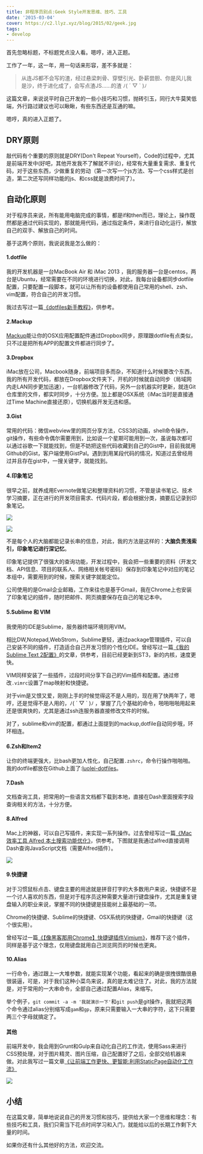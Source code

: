 ```yaml
---
title: 非程序员别点:Geek Style开发思维、技巧、工具
date: '2015-03-04'
cover: https://c2.llyz.xyz/blog/2015/02/geek.jpg
tags:
- develop
---
```


首先忽略标题，不标题党点没人看。嗯哼，进入正题。

工作了一年，这一年，用一句话来形容，差不多就是：

> 从连JS都不会写的渣，经过悬梁刺骨、穿壁引光、卧薪尝胆、你是风儿我是沙，终于进化成了，会写点渣JS……的渣 ﾉ( ´ ▽ \` )ﾉ

这篇文章，来说说平时自己开发的一些小技巧和习惯，抛砖引玉，同行大牛莫笑低端，外行路过建议也可以瞅瞅，有些东西还是互通的嘛。

嗯哼，真的进入正题了。

## DRY原则

敲代码有个重要的原则就是DRY(Don't Repeat Yourself)，Code的过程中，尤其是前端开发中(好吧，其他开发我不了解就不评论)，经常有大量重复需求、重复代码，对于这些东西，少做重复的劳动（第一次写一个js方法、写一个css样式是创造，第二次还写同样功能的js、和css就是浪费时间了）。

## 自动化原则

对于程序员来说，所有能用电脑完成的事情，都是if和then而已，理论上，操作既然都是通过代码实现的，那就能用代码，通过指定条件，来进行自动化运行，解放自己的双手、解放自己的时间。

基于这两个原则，我说说我是怎么做的：

#### 1.dotfile

我的开发机器是一台MacBook Air 和 iMac 2013 ，我的服务器一台是centos，两台是Ubuntu，经常需要在不同的环境进行切换，对此，我每台设备都同步dotfile配置，只要配置一段脚本，就可以让所有的设备都使用自己常用的shell、zsh、vim配置，符合自己的开发习惯。

我过去写过一篇[《dotfiles新手教程》](https://luolei.org/dotfiles-tutorial/)，供参考。

#### 2.Mackup

[Mackup](https://github.com/lra/mackup)能让你的OSX应用配置配件通过Dropbox同步，原理跟dotfile有点类似，只不过是把所有APP的配置文件都进行同步了。

#### 3.Dropbox

iMac放在公司，Macbook随身，前端项目多而杂，不知道什么时候要改个东西，我的所有开发代码，都放在Dropbox文件夹下，开机的时候就自动同步（局域网内走LAN同步更加迅速），一台机器修改了代码，另外一台机器实时更新，就连Git仓库里的文件，都实时同步，十分方便。加上都是OSX系统（iMac当时是直接通过Time Machine直接还原），切换机器开发无违和感。

#### 3.Gist

常用的代码：微信webview里的网页分享方法，CSS3的动画，shell命令操作，git操作，有些命令偶尔需要用到，比如说一个星期可能用到一次，虽说每次都可以通过谷歌一下就能找到，但是不妨把这些代码收藏到自己的Gist中，目前我就用Github的Gist，客户端使用GistPal。遇到到用某段代码的情况，知道过去曾经用过并且存在gist中，一搜关键字，就能找到。

#### 4.印象笔记

很早之前，就养成用Evernote做笔记和整理资料的习惯，不管是读书笔记、技术学习摘要，正在进行的开发项目需求、代码片段，都会根据分类，摘要后记录到印象笔记。

![](https://c2.llyz.xyz/blog/2015/02/yxbj.png)

![](https://c2.llyz.xyz/blog/2015/02/yxbj2.png)

不是每个人的大脑都能记录长串的信息，对此，我的方法是这样的：**大脑负责浅索引，印象笔记进行深记忆**。

印象笔记提供了很强大的查询功能，开发过程中，我会把一些重要的资料（开发文档、API信息、项目的联系人、网络相关帐号密码）保存到印象笔记中对应的笔记本组中，需要用到的时候，搜索关键字就能定位。

公司使用的是Gmail企业邮箱，工作来往也是基于Gmail，我在Chrome上也安装了印象笔记的插件，随时把邮件、网页摘要保存在自己的笔记本中。

#### 5.Sublime 和 VIM

我使用的IDE是Sublime，服务器终端环境则用VIM。

相比DW,Notepad,WebStrom，Sublime更轻，通过package管理插件，可以自己安装不同的插件，打造适合自己开发习惯的个性化IDE。曾经写过一篇[《我的Sublime Text 2配置》](https://luolei.org/sublime-text-config/)的文章，供参考，目前已经更新到ST3，新的内核，速度更快。

VIM同样安装了一些插件，过段时间分享下自己的Vim插件和配置。通过修改`.vimrc`设置了map映射和快捷键。

对于vim是又恨又爱，刚刚上手的时候觉得这不是人用的，现在用了快两年了，嗯哼，还是觉得不是人用的，ﾉ( ´ ▽ \` )ﾉ ，掌握了几个基础的命令，啪啪啪啪用起来还是很爽快的，尤其是通过ssh连服务器直接修改文件的时候。

对了，sublime和vim的配置，都通过上面提到的mackup,dotfile自动同步哦，环环相连。

#### 6.Zsh和Item2

让你的终端更强大，比bash更加人性化，自己配置`.zshrc`，命令行操作啪啪啪。我的dotfile都放在Github上面了:[luolei-dotfiles](https://github.com/foru17/luolei-dotfiles)。

#### 7.Dash

文档查询工具，把常用的一些语言文档都下载到本地，直接在Dash里面搜索字段查询相关的方法，十分方便。

#### 8.Alfred

Mac上的神器，可以自己写插件，来实现一系列操作。过去曾经写过一篇[《Mac效率工具 Alfred 本土搜索功能优化》](https://luolei.org/mac-alfred/)，供参考。下图就是我通过alfred直接调用Dash查询JavaScript文档（需要Alfred插件）。

![](https://c2.llyz.xyz/blog/2015/02/alfred.png)

#### 9.快捷键

对于习惯鼠标点击、键盘主要的用途就是拼音打字的大多数用户来说，快捷键不是一个讨人喜欢的东西，但是对于程序员这种需要大量进行键盘操作，尤其是重复键盘输入的职业来说，掌握不同的快捷键是技能树上最基础的一项。

Chrome的快捷键、Sublime的快捷键、OSX系统的快捷键，Gmail的快捷键（这个很实用）。

曾经写过一篇[《【像黑客那用Chrome】快捷键插件Vimium》](https://luolei.org/chrome-vimium/)，推荐下这个插件，同样是基于这个理念，仅用键盘就用自己浏览网页的时候也更爽。

#### 10.Alias

一行命令，通过跟上一大堆参数，就能实现某个功能，看起来的确是很拽很酷很悬很装逼，可是，对于我们这种小菜鸟来说，真的是太难记住了。对此，我的方法就是，对于常用的一大串命令，全部自己通过配置Alias，来缩写。

举个例子，`git commit -a -m '我就演示一下'`和`git push`是git操作，我就把这两个命令通过alias分别缩写成`gam`和`gp`，原来只需要输入一大串的字符，这下只需要两三个字母就搞定了。

#### 其他

前端开发中，我会用到Grunt和Gulp来自动化自己的工作流，使用Sass来进行CSS预处理，对于图片精灵、图片压缩，自己配置好了之后，全部交给机器来做。对此我写过一篇文章[《让前端工作更快、更智能:利用StaticPage自动化工作流》](https://luolei.org/rang-qian-duan-gong-zuo-geng-kuai-geng-zhi-neng-li-yong-staticpagezi-dong-hua-gong-zuo-liu/)

![](https://file.is26.com/wp-image/2014/03/smart-with-static.jpg)

## 小结

在这篇文章，简单地说说自己的开发习惯和技巧，提供给大家一个思维和理念：有些技巧和工具，我们只需当下花点时间学习和入门，就能给以后的长期工作剩下大量的时间。

如果你还有什么其他好的方法，欢迎交流。
